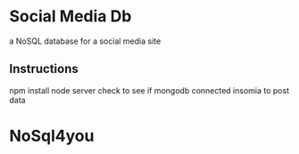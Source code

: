 # Social Media Db
a NoSQL database for a social media site

## Instructions
npm install
node server
check to see if mongodb connected
insomia to post data

# NoSql4you
